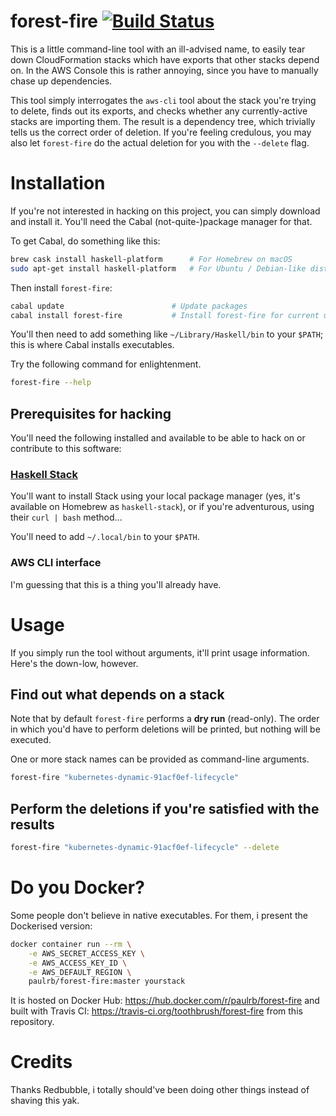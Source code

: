 # forest-fire [![Build Status](https://travis-ci.org/toothbrush/forest-fire.svg?branch=master)](https://travis-ci.org/toothbrush/forest-fire)

This is a little command-line tool with an ill-advised name, to easily
tear down CloudFormation stacks which have exports that other stacks
depend on.  In the AWS Console this is rather annoying, since you have
to manually chase up dependencies.

This tool simply interrogates the `aws-cli` tool about the stack
you're trying to delete, finds out its exports, and checks whether any
currently-active stacks are importing them.  The result is a
dependency tree, which trivially tells us the correct order of deletion.
If you're feeling credulous, you may also let
`forest-fire` do the actual deletion for you with the `--delete` flag.

# Installation

If you're not interested in hacking on this project, you can simply
download and install it.  You'll need the Cabal (not-quite-)package manager for that.

To get Cabal, do something like this:

```sh
brew cask install haskell-platform      # For Homebrew on macOS
sudo apt-get install haskell-platform   # For Ubuntu / Debian-like distros
```

Then install `forest-fire`:

```sh
cabal update                        # Update packages
cabal install forest-fire           # Install forest-fire for current user
```

You'll then need to add something like `~/Library/Haskell/bin` to your `$PATH`; this is where Cabal installs executables.

Try the following command for enlightenment.

```sh
forest-fire --help
```

## Prerequisites for hacking

You'll need the following installed and available to be able to hack
on or contribute to this software:

### [Haskell Stack](https://docs.haskellstack.org/en/stable/README/)

You'll want to install Stack using your local package manager (yes,
it's available on Homebrew as `haskell-stack`), or if you're
adventurous, using their `curl | bash` method...

You'll need to add `~/.local/bin` to your `$PATH`.

### AWS CLI interface

I'm guessing that this is a thing you'll already have.

# Usage

If you simply run the tool without arguments, it'll print usage
information.  Here's the down-low, however.

## Find out what depends on a stack

Note that by default `forest-fire` performs a **dry run** (read-only).  The order in which
you'd have to perform deletions will be printed, but nothing will be
executed.

One or more stack names can be provided as command-line arguments.

```sh
forest-fire "kubernetes-dynamic-91acf0ef-lifecycle"
```

## Perform the deletions if you're satisfied with the results

```sh
forest-fire "kubernetes-dynamic-91acf0ef-lifecycle" --delete
```

# Do you Docker?

Some people don't believe in native executables.  For them, i present
the Dockerised version:

```sh
docker container run --rm \
    -e AWS_SECRET_ACCESS_KEY \
    -e AWS_ACCESS_KEY_ID \
    -e AWS_DEFAULT_REGION \
    paulrb/forest-fire:master yourstack
```

It is hosted on Docker Hub: https://hub.docker.com/r/paulrb/forest-fire
and built with Travis CI: https://travis-ci.org/toothbrush/forest-fire
from this repository.

# Credits

Thanks Redbubble, i totally should've been doing other things instead
of shaving this yak.
